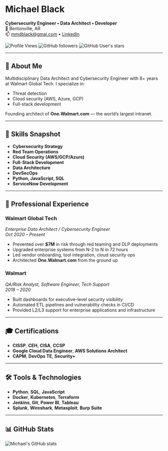 # Michael Black  
**Cybersecurity Engineer • Data Architect • Developer**  
📍 Bentonville, AR  
📫 [mmdblack@gmai.com](mailto:mmdblack@gmai.com) • [LinkedIn](https://linkedin.com/in/michael-black0)

![Profile Views](https://komarev.com/ghpvc/?username=mmdblack&color=blue)
![GitHub followers](https://img.shields.io/github/followers/mmdblack?label=Followers&style=social)
![GitHub User's stars](https://img.shields.io/github/stars/mmdblack?affiliations=OWNER%2CCOLLABORATOR&style=social)

---

## 🧠 About Me

Multidisciplinary Data Architect and Cybersecurity Engineer with 8+ years at Walmart Global Tech. I specialize in:

- Threat detection  
- Cloud security (AWS, Azure, GCP)  
- Full-stack development  

Founding architect of **One.Walmart.com** — the world’s largest intranet.

---

## 🚀 Skills Snapshot

- **Cybersecurity Strategy**  
- **Red Team Operations**  
- **Cloud Security (AWS/GCP/Azure)**  
- **Full-Stack Development**  
- **Data Architecture**  
- **DevSecOps**  
- **Python, JavaScript, SQL**  
- **ServiceNow Development**

---

## 💼 Professional Experience

### **Walmart Global Tech**  
*Enterprise Data Architect / Cybersecurity Engineer*  
*Oct 2020 – Present*

- Prevented over **$7M** in risk through red teaming and DLP deployments  
- Upgraded enterprise systems from N-2 to N in 72 hours  
- Led vendor onboarding, tool integration, cloud security ops  
- Architected **One.Walmart.com** from the ground up  

### **Walmart**  
*QA/Risk Analyst, Software Engineer, Tech Support*  
*2018 – 2020*

- Built dashboards for executive-level security visibility  
- Automated ETL pipelines and vulnerability checks in CI/CD  
- Provided L2/L3 support for enterprise applications and infrastructure  

---

## 🎓 Certifications

- **CISSP**, **CEH**, **CISA**, **CCSP**  
- **Google Cloud Data Engineer**, **AWS Solutions Architect**  
- **CAPM**, **DevOps TE**, **Security+**

---

## 🛠️ Tools & Technologies

- **Python**, **SQL**, **JavaScript**  
- **Docker**, **Kubernetes**, **Terraform**  
- **Jenkins**, **Git**, **Power BI**, **Tableau**  
- **Splunk**, **Wireshark**, **Metasploit**, **Burp Suite**

---

## 📊 GitHub Stats

![Michael's GitHub stats](https://github-readme-stats.vercel.app/api?username=mmdblack&show_icons=true&theme=graywhite)

